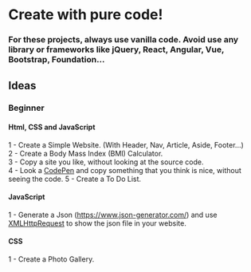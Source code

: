 # Create with pure code!

### For these projects, always use vanilla code. Avoid use any library or frameworks like jQuery, React, Angular, Vue, Bootstrap, Foundation...

## Ideas

### Beginner
#### Html, CSS and JavaScript
1 - Create a Simple Website. (With Header, Nav, Article, Aside, Footer...) <br>
2 - Create a Body Mass Index (BMI) Calculator. <br>
3 - Copy a site you like, without looking at the source code. <br>
4 - Look a [CodePen](codepen.io) and copy something that you think is nice, without seeing the code.
5 - Create a To Do List. <br>

#### JavaScript
1 - Generate a Json (https://www.json-generator.com/) and use [XMLHttpRequest](https://developer.mozilla.org/en-US/docs/Web/API/XMLHttpRequest) to show the json file in your website.

#### CSS
1 - Create a Photo Gallery.
